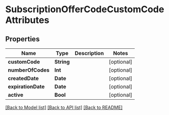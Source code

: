# SubscriptionOfferCodeCustomCodeAttributes

## Properties
Name | Type | Description | Notes
------------ | ------------- | ------------- | -------------
**customCode** | **String** |  | [optional] 
**numberOfCodes** | **Int** |  | [optional] 
**createdDate** | **Date** |  | [optional] 
**expirationDate** | **Date** |  | [optional] 
**active** | **Bool** |  | [optional] 

[[Back to Model list]](../README.md#documentation-for-models) [[Back to API list]](../README.md#documentation-for-api-endpoints) [[Back to README]](../README.md)


